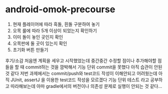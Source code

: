 # android-omok-precourse

1. 현재 플레이어에 따라 흑돌, 흰돌 구분하여 놓기
2. 오목 룰에 따라 5개 이상이 되었는지 확인하기
3. 이미 돌이 놓인 곳인지 확인
4. 오목판에 둘 곳이 있는지 확인
5. 초기화 버튼 만들기

후기/소감
처음엔 계획을 세우고 시작했었는데 중간중간 수정할 점이나 추가해야할 점들을 할 때
commit하는 것을 깜박해서 기능 단위 commit을 못했다
아직 습관이 안된 것 같다
저번 과제에서는 commit/push와 test코드 작성이 이해안되고 어려웠는데
아직 JUnit, assertJ 을 이용한 test코드 작성을 모르겠다 기능 단위 테스트 라고 공부하고 따라해보는데 아마 gradle에서의 버전이나 의존성
문제로 실행이 안되는 것 같다...
